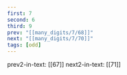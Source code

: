 ```yaml
---
first: 7
second: 6
third: 9
prev: "[[many_digits/7/68]]"
next: "[[many_digits/7/70]]"
tags: [odd]
---
```

prev2-in-text: [[67]]
next2-in-text: [[71]]
